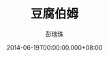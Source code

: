 ---
issue: 75
title: 豆腐伯姆
author: 彭瑞珠
language: 四縣
date: 2014-06-19T00:00:00.000+08:00
topic: 人物
difficulty: 2
wikidata: Q98095894
wikidata_link: https://www.wikidata.org/wiki/Q98095894
---